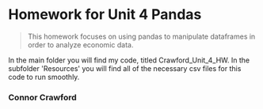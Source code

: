 # Homework for Unit 4 Pandas
> This homework focuses on using pandas to manipulate dataframes in order to analyze economic data.

In the main folder you will find my code, titled Crawford_Unit_4_HW. In the subfolder 'Resources' you will find all of the necessary csv files for this code to run smoothly.

### Connor Crawford
